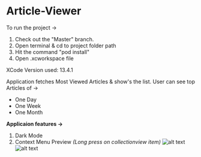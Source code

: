 # Article-Viewer

To run the project -> 
1. Check out the "Master" branch.
2. Open terminal & cd to project folder path
3. Hit the command "pod install"
4. Open .xcworkspace file

XCode Version used: 13.4.1

Application fetches Most Viewed Articles & show's the list.
User can see top Articles of -> 
* One Day
* One Week
* One Month

**Applicaion features ->**
1. Dark Mode
2. Context Menu Preview _(Long press on collectionview item)_
![alt text](https://drive.google.com/file/d/1yTGrAEgusZzow_lt9izddYmDO4jMJU8b/view?usp=sharing)
![alt text](https://drive.google.com/file/d/1yg1YiagZU2roNIilyOk_YY3hoW_iXqGS/view?usp=sharing)
